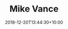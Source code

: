 ---
title: 'Mike Vance'
date: 2018-12-20T13:44:30+10:00
weight: 3
description: "Lorem ipsum dolor sit amet, consectetur adipiscing elit, sed do eiusmod tempor incididunt ut labore et dolore magna aliqua."
thumbnail: 'images/team/mike-vance.jpg'
image: 'images/team/mike-vance.jpg'
jobtitle: 'Art Director'
links:
  - url: 'https://www.linkedin.com'
    label: LinkedIn
    icon: "fab fa-linkedin"
  - url: 'https://dribbble.com'
    label: Dribbble
    icon: "fab fa-dribbble"
  - url: 'mailto:test@test.com'
    label: Email
    icon: "fas fa-envelope" # this uses font awesome 5 free icons. You can find more icons here https://fontawesome.com/v5/search?o=r&m=free. Click the icon you want to use and extract the icon from the class. Ie you would see <i class="fas fa-envelope"></i> for this icon. Please note you can probably only use the solid or regular icons with the free set.
---